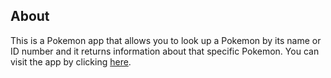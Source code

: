 ## About
This is a Pokemon app that allows you to look up a Pokemon by its name or ID number and it returns information about that specific Pokemon. You can visit the app by clicking [here](https://pokemon-finder-app-eta.vercel.app/).

